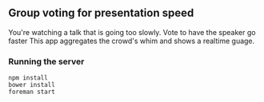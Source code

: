 ## Group voting for presentation speed

You're watching a talk that is going too slowly. Vote to have the
speaker go faster This app aggregates the crowd's whim and shows a
realtime guage.

### Running the server

    npm install
    bower install
    foreman start
